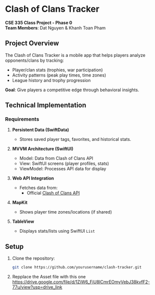 # Clash of Clans Tracker  
**CSE 335 Class Project - Phase 0**  
**Team Members**: Dat Nguyen & Khanh Toan Pham  

## Project Overview  
The Clash of Clans Tracker is a mobile app that helps players analyze opponents/clans by tracking:  
- Player/clan stats (trophies, war participation)  
- Activity patterns (peak play times, time zones)  
- League history and trophy progression  

**Goal**: Give players a competitive edge through behavioral insights.  

## Technical Implementation  
### Requirements  
1. **Persistent Data (SwiftData)**  
   - Stores saved player tags, favorites, and historical stats.  

2. **MVVM Architecture (SwiftUI)**  
   - Model: Data from Clash of Clans API  
   - View: SwiftUI screens (player profiles, stats)  
   - ViewModel: Processes API data for display  

3. **Web API Integration**  
   - Fetches data from:  
     - Official [Clash of Clans API](https://developer.clashofclans.com/) 

4. **MapKit**  
   - Shows player time zones/locations (if shared)  

5. **TableView**  
   - Displays stats/lists using SwiftUI `List`  

## Setup  
1. Clone the repository:  
   ```bash
   git clone https://github.com/yourusername/clash-tracker.git
   
2. Repplace the Asset file with this one
    https://drive.google.com/file/d/1ZiW6_FiU8lCmrEOmyVebJ38kvfF2-77u/view?usp=drive_link


